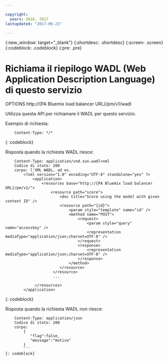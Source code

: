 ```yaml
---

copyright:
  years: 2016, 2017
lastupdated: "2017-06-23"

---
```


{:new_window: target="_blank"}
{:shortdesc: .shortdesc}
{:screen: .screen}
{:codeblock: .codeblock}
{:pre: .pre}

# Richiama il riepilogo WADL (Web Application Description Language) di questo servizio


OPTIONS http://{PA Bluemix load balancer URL}/pm/v1/wadl

Utilizza questa API per richiamare il WADL per questo servizio.

Esempio di
richiesta:

```
    Content-Type: */*
```
{: codeblock}

Risposta quando la richiesta WADL riesce:

```
    Content-Type: application/vnd.sun.wadl+xml
    Codice di stato: 200
    corpo: l'XML WADL, ad es.
        <?xml version="1.0" encoding="UTF-8" standalone="yes" ?>
            <application>
                <resources base="http://{PA Bluemix load balancer URL}/pm/v1/">
                    <resource path="score">
                        <doc title="Score using the model with given context ID" />
                        <resource path="{id}">
                            <param style="template" name="id" />
                            <method name="POST">
                                <request>
                                    <param style="query" name="accesskey" />
                                    <representation mediaType="application/json;charset=UTF-8" />
                                </request>
                                <response>
                                    <representation mediaType="application/json;charset=UTF-8" />
                                </response>
                            </method>
                        </resource>
                     </resource>
                     ...

             </resources>
        </application>
```
{: codeblock}

Risposta quando la richiesta WADL non riesce:

```
    Content-Type: application/json
    Codice di stato: 200
    corpo:
        {
           "flag":false,
           "message":"motivo"
        } 
        ```
{: codeblock}
